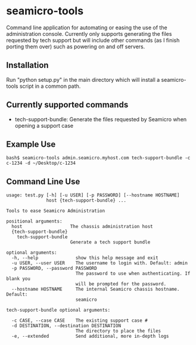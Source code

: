 seamicro-tools
==============

Command line application for automating or easing the use of the administration
console. Currently only supports generating the files requested by tech support
but will include other commands (as I finish porting them over) such as powering
on and off servers.

Installation
------------
Run "python setup.py" in the main directory which will install a seamicro-tools
script in a common path.

Currently supported commands
----------------------------

 - tech-support-bundle: Generate the files requested by Seamicro when opening a support case

Example Use
-----------

    bash$ seamicro-tools admin.seamicro.myhost.com tech-support-bundle -c c-1234 -d ~/Desktop/c-1234

Command Line Use
--------------------

    usage: test.py [-h] [-u USER] [-p PASSWORD] [--hostname HOSTNAME]
                   host {tech-support-bundle} ...

    Tools to ease Seamicro Administration

    positional arguments:
      host                  The chassis administration host
      {tech-support-bundle}
        tech-support-bundle
                            Generate a tech support bundle

    optional arguments:
      -h, --help              show this help message and exit
      -u USER, --user USER    The username to login with. Default: admin
      -p PASSWORD, --password PASSWORD
                              The password to use when authenticating. If blank you
                              will be prompted for the password.
      --hostname HOSTNAME     The internal Seamicro chassis hostname. Default:
                              seamicro

    tech-support-bundle optional arguments:

      -c CASE, --case CASE    The existing support case #
      -d DESTINATION, --destination DESTINATION
                              The directory to place the files
      -e, --extended          Send additional, more in-depth logs
